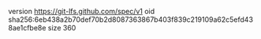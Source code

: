 version https://git-lfs.github.com/spec/v1
oid sha256:6eb438a2b70def70b2d8087363867b403f839c219109a62c5efd438ae1cfbe8e
size 360
